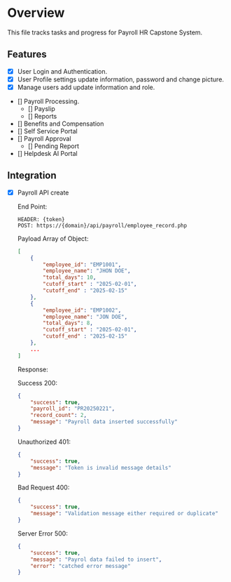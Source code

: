 # Overview

This file tracks tasks and progress for Payroll HR Capstone System.

## Features

-   [x] User Login and Authentication.
-   [x] User Profile settings update information, password and change picture.
-   [x] Manage users add update information and role.
-   [] Payroll Processing.
    -   [] Payslip
    -   [] Reports
-   [] Benefits and Compensation
-   [] Self Service Portal
-   [] Payroll Approval
    -   [] Pending Report
-   [] Helpdesk AI Portal

## Integration

-   [x] Payroll API create

    End Point:

    ```http
    HEADER: {token}
    POST: https://{domain}/api/payroll/employee_record.php
    ```

    Payload Array of Object:

    ```json
    [
        {
            "employee_id": "EMP1001",
            "employee_name": "JHON DOE",
            "total_days": 10,
            "cutoff_start" : "2025-02-01",
            "cutoff_end" : "2025-02-15"
        },
        {
            "employee_id": "EMP1002",
            "employee_name": "JON DOE",
            "total_days": 8,
            "cutoff_start" : "2025-02-01",
            "cutoff_end" : "2025-02-15"
        },
        ...
    ]
    ```

    Response:

    Success 200:

    ```json
    {
        "success": true,
        "payroll_id": "PR20250221",
        "record_count": 2,
        "message": "Payroll data inserted successfully"
    }
    ```

    Unauthorized 401:

    ```json
    {
        "success": true,
        "message": "Token is invalid message details"
    }
    ```

    Bad Request 400:

    ```json
    {
        "success": true,
        "message": "Validation message either required or duplicate"
    }
    ```

    Server Error 500:

    ```json
    {
        "success": true,
        "message": "Payrol data failed to insert",
        "error": "catched error message"
    }
    ```
